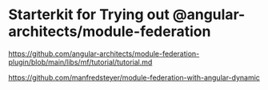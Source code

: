 # Starterkit for Trying out @angular-architects/module-federation


https://github.com/angular-architects/module-federation-plugin/blob/main/libs/mf/tutorial/tutorial.md


https://github.com/manfredsteyer/module-federation-with-angular-dynamic


